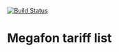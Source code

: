 [![Build Status](https://travis-ci.org/Vlad340/costOrderTaxi.svg?branch=master)](https://travis-ci.org/Vlad340/lec05.Megafon)
# Megafon tariff list